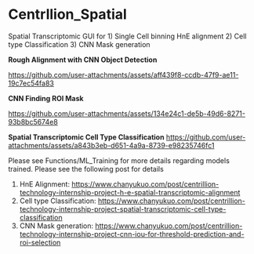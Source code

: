 # Centrllion_Spatial
Spatial Transcriptomic GUI for 1) Single Cell binning HnE alignment 2) Cell type Classification 3) CNN Mask generation

**Rough Alignment with CNN Object Detection**

https://github.com/user-attachments/assets/aff439f8-ccdb-47f9-ae11-19c7ec54fa83

**CNN Finding ROI Mask**

https://github.com/user-attachments/assets/134e24c1-de5b-49d6-8271-93b8bc5674e8

**Spatial Transcriptomic Cell Type Classification**
https://github.com/user-attachments/assets/a843b3eb-d651-4a9a-8739-e98235746fc1


Please see Functions/ML_Training for more details regarding models trained. 
Please see the following post for details
1) HnE Alignment: https://www.chanyukuo.com/post/centrillion-technology-internship-project-h-e-spatial-transcriptomic-alignment
2) Cell type Classification: https://www.chanyukuo.com/post/centrillion-technology-internship-project-spatial-transcriptomic-cell-type-classification
3) CNN Mask generation: https://www.chanyukuo.com/post/centrillion-technology-internship-project-cnn-iou-for-threshold-prediction-and-roi-selection




